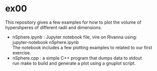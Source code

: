 # ex00

This repository gives a few examples for how to plot the volume of hypershperes of different radii and dimensions.
  * nSphere.ipynb : Jupyter notebook file, vire on Rivanna using: <br> jupyter-notebook nSphere.ipynb <br>The notebook includes a few plotting examples to related to our first exercise.
  * nSphere.cpp : a simple C++ program that dumps data to stdout <br> run make to build and generate a plot using a gnuplot script.
